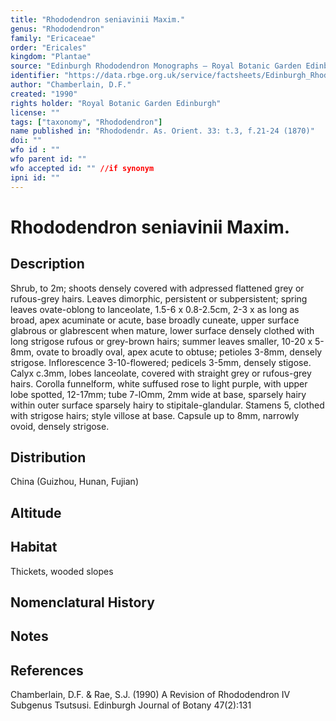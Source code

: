 ```yaml
---
title: "Rhododendron seniavinii Maxim."
genus: "Rhododendron"
family: "Ericaceae"
order: "Ericales"
kingdom: "Plantae"
source: "Edinburgh Rhododendron Monographs – Royal Botanic Garden Edinburgh"
identifier: "https://data.rbge.org.uk/service/factsheets/Edinburgh_Rhododendron_Monographs.xhtml"
author: "Chamberlain, D.F."
created: "1990"
rights holder: "Royal Botanic Garden Edinburgh"
license: ""
tags: ["taxonomy", "Rhododendron"]
name published in: "Rhododendr. As. Orient. 33: t.3, f.21-24 (1870)"
doi: ""
wfo id : ""
wfo parent id: ""
wfo accepted id: "" //if synonym                      
ipni id: ""
---
```


                       

# Rhododendron seniavinii Maxim.

## Description
Shrub, to 2m; shoots densely covered with adpressed flattened grey or rufous-grey hairs. Leaves dimorphic, persistent or subpersistent; spring leaves ovate-oblong to lanceolate, 1.5-6 x 0.8-2.5cm, 2-3 x as long as broad, apex acuminate or acute, base broadly cuneate, upper surface glabrous or glabrescent when mature, lower surface densely clothed with long strigose rufous or grey-brown hairs; summer leaves smaller, 10-20 x 5-8mm, ovate to broadly oval, apex acute to obtuse; petioles 3-8mm, densely strigose. Inflorescence 3-10-flowered; pedicels 3-5mm, densely stigose. Calyx c.3mm, lobes lanceolate, covered with straight grey or rufous-grey hairs. Corolla funnelform, white suffused rose to light purple, with upper lobe spotted, 12-17mm; tube 7-lOmm, 2mm wide at base, sparsely hairy within outer surface sparsely hairy to stipitale-glandular. Stamens 5, clothed with strigose hairs; style villose at base. Capsule up to 8mm, narrowly ovoid, densely strigose.

## Distribution
China (Guizhou, Hunan, Fujian)

## Altitude


## Habitat
Thickets, wooded slopes

## Nomenclatural History

                       
## Notes


## References

Chamberlain, D.F. & Rae, S.J. (1990) A Revision of Rhododendron IV Subgenus Tsutsusi. Edinburgh Journal of Botany 47(2):131
